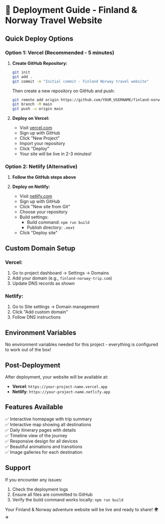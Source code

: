 # 🚀 Deployment Guide - Finland & Norway Travel Website

## Quick Deploy Options

### Option 1: Vercel (Recommended - 5 minutes)

1. **Create GitHub Repository:**
   ```bash
   git init
   git add .
   git commit -m "Initial commit - Finland Norway travel website"
   ```
   
   Then create a new repository on GitHub and push:
   ```bash
   git remote add origin https://github.com/YOUR_USERNAME/finland-norway-trip-2025.git
   git branch -M main
   git push -u origin main
   ```

2. **Deploy on Vercel:**
   - Visit [vercel.com](https://vercel.com)
   - Sign up with GitHub
   - Click "New Project"
   - Import your repository
   - Click "Deploy"
   - Your site will be live in 2-3 minutes!

### Option 2: Netlify (Alternative)

1. **Follow the GitHub steps above**

2. **Deploy on Netlify:**
   - Visit [netlify.com](https://netlify.com)
   - Sign up with GitHub
   - Click "New site from Git"
   - Choose your repository
   - Build settings:
     - Build command: `npm run build`
     - Publish directory: `.next`
   - Click "Deploy site"

## Custom Domain Setup

### Vercel:
1. Go to project dashboard → Settings → Domains
2. Add your domain (e.g., `finland-norway-trip.com`)
3. Update DNS records as shown

### Netlify:
1. Go to Site settings → Domain management
2. Click "Add custom domain"
3. Follow DNS instructions

## Environment Variables

No environment variables needed for this project - everything is configured to work out of the box!

## Post-Deployment

After deployment, your website will be available at:
- **Vercel**: `https://your-project-name.vercel.app`
- **Netlify**: `https://your-project-name.netlify.app`

## Features Available

✅ Interactive homepage with trip summary  
✅ Interactive map showing all destinations  
✅ Daily itinerary pages with details  
✅ Timeline view of the journey  
✅ Responsive design for all devices  
✅ Beautiful animations and transitions  
✅ Image galleries for each destination  

## Support

If you encounter any issues:
1. Check the deployment logs
2. Ensure all files are committed to GitHub
3. Verify the build command works locally: `npm run build`

Your Finland & Norway adventure website will be live and ready to share! 🌍✈️ 